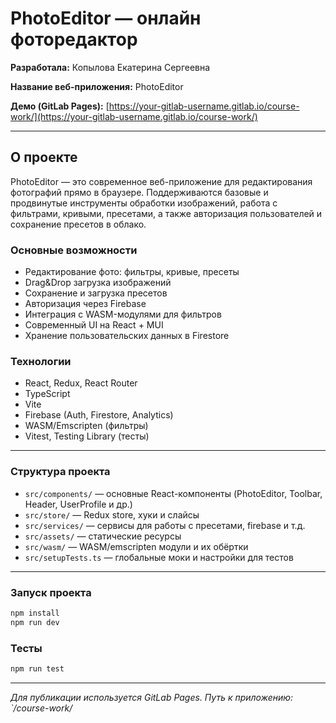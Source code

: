 # PhotoEditor — онлайн фоторедактор

**Разработала:** Копылова Екатерина Сергеевна

**Название веб-приложения:** PhotoEditor

**Демо (GitLab Pages):** [https://your-gitlab-username.gitlab.io/course-work/](https://your-gitlab-username.gitlab.io/course-work/)

---

## О проекте
PhotoEditor — это современное веб-приложение для редактирования фотографий прямо в браузере. Поддерживаются базовые и продвинутые инструменты обработки изображений, работа с фильтрами, кривыми, пресетами, а также авторизация пользователей и сохранение пресетов в облако.

### Основные возможности
- Редактирование фото: фильтры, кривые, пресеты
- Drag&Drop загрузка изображений
- Сохранение и загрузка пресетов
- Авторизация через Firebase
- Интеграция с WASM-модулями для фильтров
- Современный UI на React + MUI
- Хранение пользовательских данных в Firestore

### Технологии
- React, Redux, React Router
- TypeScript
- Vite
- Firebase (Auth, Firestore, Analytics)
- WASM/Emscripten (фильтры)
- Vitest, Testing Library (тесты)

---

### Структура проекта
- `src/components/` — основные React-компоненты (PhotoEditor, Toolbar, Header, UserProfile и др.)
- `src/store/` — Redux store, хуки и слайсы
- `src/services/` — сервисы для работы с пресетами, firebase и т.д.
- `src/assets/` — статические ресурсы
- `src/wasm/` — WASM/emscripten модули и их обёртки
- `src/setupTests.ts` — глобальные моки и настройки для тестов

---

### Запуск проекта
```bash
npm install
npm run dev
```

### Тесты
```bash
npm run test
```

---

_Для публикации используется GitLab Pages. Путь к приложению: `/course-work/_

